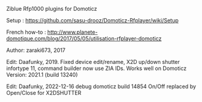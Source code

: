 Ziblue Rfp1000 plugins for Domoticz

Setup :
https://github.com/sasu-drooz/Domoticz-Rfplayer/wiki/Setup

French how-to : http://www.planete-domotique.com/blog/2017/05/05/utilisation-rfplayer-domoticz

Author:	 zaraki673, 2017

Edit: Daafunky, 2019. 
Fixed device edit/rename, X2D up/down shutter infortype 11, command builder now use ZIA IDs. Works well on Domoticz Version: 2021.1 (build 13240)

Edit: Daafunky, 2022-12-16
debug domoticz build 14854 On/Off replaced by Open/Close for X2DSHUTTER
